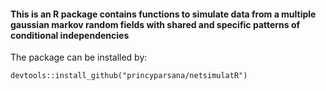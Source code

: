 #### This is an R package contains functions to simulate data from a multiple gaussian markov random fields with shared and specific patterns of conditional independencies

The package can be installed by: 
```{r}
devtools::install_github("princyparsana/netsimulatR")
```
